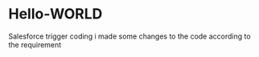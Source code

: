 # Hello-WORLD
Salesforce trigger coding
i made some changes to the code according to the requirement
